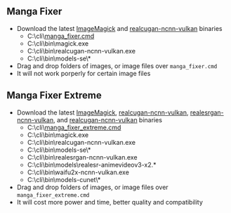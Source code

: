 ## Manga Fixer
- Download the latest [ImageMagick](https://imagemagick.org/script/download.php#windows) and [realcugan-ncnn-vulkan](https://github.com/nihui/realcugan-ncnn-vulkan/releases) binaries
    - C:\cli\\[manga_fixer.cmd](https://raw.githubusercontent.com/jc3213/batchscript/main/Manga/manga_fixer.cmd)
    - C:\cli\bin\magick.exe
    - C:\cli\bin\realcugan-ncnn-vulkan.exe
    - C:\cli\bin\models-se\\*
- Drag and drop folders of images, or image files over `manga_fixer.cmd`
- It will not work porperly for certain image files


## Manga Fixer Extreme
- Download the latest [ImageMagick](https://imagemagick.org/script/download.php#windows), [realcugan-ncnn-vulkan](https://github.com/nihui/realcugan-ncnn-vulkan/releases), [realesrgan-ncnn-vulkan](https://github.com/xinntao/Real-ESRGAN/releases), and [realcugan-ncnn-vulkan](https://github.com/nihui/realcugan-ncnn-vulkan/releases) binaries
    - C:\cli\\[manga_fixer_extreme.cmd](https://raw.githubusercontent.com/jc3213/batchscript/main/Manga/manga_fixer_extreme.cmd)
    - C:\cli\bin\magick.exe
    - C:\cli\bin\realcugan-ncnn-vulkan.exe
    - C:\cli\bin\models-se\\*
    - C:\cli\bin\realesrgan-ncnn-vulkan.exe
    - C:\cli\bin\models\realesr-animevideov3-x2.*
    - C:\cli\bin\waifu2x-ncnn-vulkan.exe
    - C:\cli\bin\models-cunet\\*
- Drag and drop folders of images, or image files over `manga_fixer_extreme.cmd`
- It will cost more power and time, better quality and compatibility
